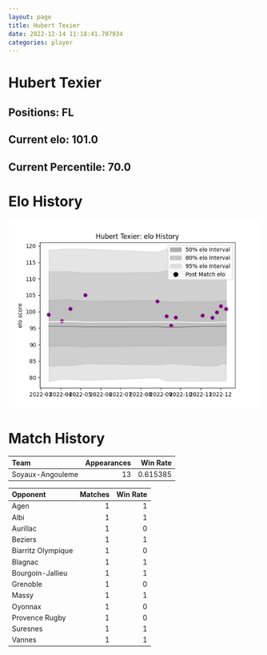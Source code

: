 ```yaml
---  
layout: page  
title: Hubert Texier  
date: 2022-12-14 11:18:41.707934  
categories: player  
---
```

# Hubert Texier

## Positions: FL

## Current elo: 101.0

## Current Percentile: 70.0

# Elo History


![elo history](history_HubertTexier.png)
# Match History


| Team             |   Appearances |   Win Rate |
|:-----------------|--------------:|-----------:|
| Soyaux-Angouleme |            13 |   0.615385 |

| Opponent           |   Matches |   Win Rate |
|:-------------------|----------:|-----------:|
| Agen               |         1 |          1 |
| Albi               |         1 |          1 |
| Aurillac           |         1 |          0 |
| Beziers            |         1 |          1 |
| Biarritz Olympique |         1 |          0 |
| Blagnac            |         1 |          1 |
| Bourgoin-Jallieu   |         1 |          1 |
| Grenoble           |         1 |          0 |
| Massy              |         1 |          1 |
| Oyonnax            |         1 |          0 |
| Provence Rugby     |         1 |          0 |
| Suresnes           |         1 |          1 |
| Vannes             |         1 |          1 |